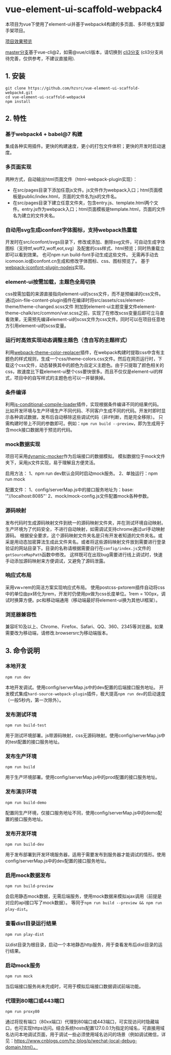 # vue-element-ui-scaffold-webpack4
本项目为vue下使用了element-ui并基于webpack4构建的多页面、多环境方案脚手架项目。

[项目效果预览](https://hzsrc-vue-webpack4-elementui.netlify.com/)

[master分支](https://github.com/hzsrc/vue-element-ui-scaffold-webpack4.git)基于vue-cli@2，如需@vue/cli版本，请切换到 [cli3分支](https://github.com/hzsrc/vue-element-ui-scaffold-webpack4/tree/cli3) (cli3分支尚待完善，仅供参考，不建议直接用).

## 1. 安装
```
git clone https://github.com/hzsrc/vue-element-ui-scaffold-webpack4.git
cd vue-element-ui-scaffold-webpack4
npm install
```

## 2. 特性
### 基于webpack4 + babel@7 构建
集成各种实用插件。更快的构建速度，更小的打包文件体积；更快的开发时启动速度。

### 多页面实现
两种方式，自动输出html页面文件（html-webpack-plugin实现）：
*  在src/pages目录下添加任意js文件。js文件作为webpack入口；html页面模板是public/index.html，页面的文件名为js的文件名。
*  在src/pages目录下建立任意文件夹，包含entry.js、template.html两个文件。entry.js作为webpack入口；html页面模板是template.html，页面的文件名为建立的文件夹名。

### 自动用svg生成iconfont字体图标，支持webpack热重载
开发时在src/iconfont/svgs目录下，修改或添加、删除svg文件，可自动生成字体图标（支持ttf,woff2,woff,eot,svg）及配套的css样式、html预览；同时热重载立即可以看到效果。
也可npm run build-font手动生成这些文件。
无需再手动去icomoon.io或iconfont.cn生成和修改字体图标、css、图标预览了。
基于[webpack-iconfont-plugin-nodejs](https://github.com/hzsrc/webpack-iconfont-plugin-nodejs)实现。

### element-ui按需加载，主题色全局切换
css按需加载的来源直接指向element-ui的scss文件，而不是预编译的css文件。通过join-file-content-plugin插件在编译时将src/assets/css/element-theme/theme-changed.scss文件 附加到element-ui主题变量文件element-theme-chalk/src/common/var.scss之前，实现了在修改scss变量后即可立马查看效果，无需预先编译element-ui的scss文件为css文件。同时可以在项目任意地方引用element-ui的scss变量。

### 运行时高效实现动态调整主题色（含自写的主题样式）
利用[webpack-theme-color-replacer](https://github.com/hzsrc/webpack-theme-color-replacer)插件，在webpack构建时提取css中含有主题色的样式规则，生成一个css/theme-colors.css文件。然后在网页运行时，下载这个css文件，动态替换其中的颜色为自定义主题色。由于只提取了颜色相关的css，故速度比下载element-ui整个css要快很多。而且不仅仅是element-ui的样式，项目中的自写样式的主题色也可以一并替换掉。

### 条件编译
利用[js-conditional-compile-loader](https://github.com/hzsrc/js-conditional-compile-loader)插件，实现根据条件编译不同的结果代码。
比如开发环境与生产环境生产不同代码、不同客户生成不同的代码。开发时即时显示各种调试数据，发布后自动移除这些调试代码（非if判断，而是完全移除）。
只需构建时带上不同的参数即可。例如：`npm run build --preview`，即为生成用于含mock接口数据用于预览的代码。

### mock数据实现
项目可采用[dynamic-mocker](https://github.com/hzsrc/dynamic-mocker)作为后端接口的数据模拟。
模拟数据位于mock文件夹下，采用js文件实现，易于理解且方便灵活。

启用方法：
1、npm run dev默认会同时启动mock服务。
2、单独运行：npm run mock

配置文件：
1、config/serverMap.js中的接口服务地址为：base: '"//localhost:8085"'
2、mock/mock-config.js文件配置mock各种参数。

### 源码映射
发布代码时生成源码映射文件到统一的源码映射文件夹，并在测试环境自动映射。生产环境为了代码安全，不进行自动映射，如需调试支持chrome通过url手动映射源码。
根据安全要求，这个源码映射文件夹名是只有开发者知道的文件夹名。或采是用动态加密算法生成此文件夹名。或者将这些源码映射文件放到需要进行登录验证的网站目录下。目录的名称请根据需要自行在`config/index.js`文件的`getSourceMapPath`函数中修改。
这样既可在出现bug需要进行线上调试时，快速手动添加源码映射来方便调试，又避免了源码泄露。

### 响应式布局
采用vw+rem的简洁方案实现响应式布局。
使用postcss-pxtorem插件自动将css中的单位由px转化为rem，开发时仍使用px做为css长度单位。1rem = 100px，调试时换算方便。pc和移动端通用（移动端最好将element-ui换为其他UI框架）。

### 浏览器兼容性
兼容IE10及以上、Chrome、Firefox、Safari、QQ、360、2345等浏览器。如果需要改为移动端，请修改.browsersrc为移动端版本。

## 3. 命令说明
### 本地开发
```
npm run dev
```
本地开发调试。使用config/serverMap.js中的dev配置的后端接口服务地址。
开发模式集成`hard-source-webpack-plugin`插件，极大提高`npm run dev`的启动速度（一般5秒内，第一次除外）。

### 发布测试环境
```
npm run build-test
```
用于测试环境部署。js带源码映射，css无源码映射。使用config/serverMap.js中的test配置的接口服务地址。

### 发布生产环境
```
npm run build
```
用于生产环境部署。使用config/serverMap.js中的prod配置的接口服务地址。

### 发布演示环境
```
npm run build-demo
```
配置同生产环境，仅接口服务地址不同，使用config/serverMap.js中的demo配置的接口服务地址。

### 发布开发环境
```
npm run build-dev
```
用于发布部署到开发环境服务器，适用于需要发布到服务器才能调试的情形。使用config/serverMap.js中的dev配置的接口服务地址。

### 启用mock数据发布
```
npm run build-preview
```
会启用静态mock数据，无需后端服务，使用mock数据来模拟ajax调用（前提是对应的api接口写了mock数据）。
等同于`npm run build --preview && npm run play-dist`。

### 查看dist目录运行结果
```
npm run play-dist
```
以dist目录为根目录，启动一个本地静态http服务，用于查看发布后dist目录的运行结果。

### 启动mock服务
```
npm run mock
```
当后端接口服务尚未完成时，可用于模拟后端接口数据调试前端功能。


### 代理到80端口或443端口
```
npm run proxy80
```
通过将现有端口（80xx端口）代理到80端口或443端口，可实现访问时隐藏端口，也可实现https访问。结合系统hosts配置127.0.0.1为指定的域名，可直接用域名访问本地调试页面，用于调试一些必须使用域名访问的场景（例如调试微信，详见：https://www.cnblogs.com/hz-blog/p/wechat-local-debug-domain.html）。


